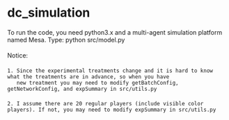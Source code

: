 # dc_simulation

####
To run the code, you need python3.x and a multi-agent simulation platform named Mesa. Type: python src/model.py

####
Notice:
#### 
	1. Since the experimental treatments change and it is hard to know what the treatments are in advance, so when you have 
	   new treatment you may need to modify getBatchConfig, getNetworkConfig, and expSummary in src/utils.py
####
	2. I assume there are 20 regular players (include visible color players). If not, you may need to modify expSummary in src/utils.py 
